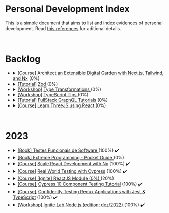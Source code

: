 # Personal Development Index

This is a simple document that aims to list and index evidences of personal development. Read [this references](./docs/references.md) for aditional details.

</br>
<h1>Backlog</h1>
<ul>
  <li>
    <details> 
      <summary>
        <a href="https://egghead.io/courses/architect-an-extensible-digital-garden-with-next-js-tailwind-and-nx-53f7628f">[Course] </a> <a href=""> Architect an Extensible Digital Garden with Next.js, Tailwind, and Nx</a> (0%)
      </summary>
      <ul>
        <li>
          Started: 
        </li>
        <li>
          Finished:
        </li>
      </ul>
      </details>
  </li>

  <li>
    <details> 
      <summary>
        <a href="https://www.totaltypescript.com/tutorials/zod">[Tutorial]</a> <a href=""> Zod <a> (0%)
      </summary>
      <ul>
        <li>
          Started: 
        </li>
        <li>
          Finished:
        </li>
      </ul>
      </details>
  </li>

  <li>
    <details> 
      <summary>
        <a href="https://www.totaltypescript.com/workshops/type-transformations">[Workshop]</a> <a href=""> Type Transformations </a> (0%)
      </summary>
      <ul>
        <li>
          Started: 
        </li>
        <li>
          Finished:
        </li>
      </ul>
      </details>
  </li>

  <li>
    <details> 
      <summary>
        <a href="https://www.totaltypescript.com/tips">[Workshop]</a> <a href="" > TypeScript Tips </a> (0%)
      </summary>
      <ul>
        <li>
          Started: 
        </li>
        <li>
          Finished:
        </li>
      </ul>
      </details>
  </li>

  <li>
    <details> 
      <summary>
        <a href="https://hasura.io/learn/">[Tutorial]</a> <a href="" >FullStack GraphQL Tutorials</a> (0%)
      </summary>
      <ul>
        <li>
          Started: 
        </li>
        <li>
          Finished:
        </li>
      </ul>
      </details>
  </li>

  <li>
    <details> 
    <summary>
      <a href="https://github.com/amaralc/learn-threejs-using-react">[Course]</a> <a href=""> Learn ThreeJS using React </a> (0%)
    </summary>
    <ul>
        <li>
          Started: 
        </li>
        <li>
          Finished:
        </li>
      </ul>
    </details>
  </li>
</ul>

</br>

<h1>2023</h1>

<ul>
   <li>
    <details> 
      <summary>
        <a href="https://github.com/ItaloRAmaral/personal-development-index/tree/main/courses/2023/Testes_Funcionais_de_Software"> [Book] Testes Funcionais de Software </a> (100%) ✔️
      </summary>
      <ul>
        <li>
          Started: 01/03/2023
        </li>
        <li>
          Finished: 29/05/2023
        </li>
      </ul>
      </details>
  </li>

  <li>
    <details> 
      <summary>
        <a href=""> [Book] Extreme Programming - Pocket Guide </a> (0%) 
      </summary>
      <ul>
        <li>
          Started: 01/03/2023
        </li>
        <li>
          Finished: 06/07/2023
        </li>
      </ul>
      </details>
  </li>

<li>
    <details> 
      <summary>
        <a href="https://egghead.io/courses/scale-react-development-with-nx-4038">[Course]</a> <a  href=""> Scale React Development with Nx</a> (100%)  ✔️
      </summary>
      <ul>
        <li>
          Started: 07/02/2023
        </li>
        <li>
          Finished: 08/02/2023
        </li>
      </ul>
      </details>
  </li>

  <li>
    <details> 
      <summary>
        <a href="https://learn.cypress.io/">[Course]</a> <a href="">Real World Testing with Cypress</a> (100%)  ✔️
      </summary>
      <ul>
        <li>
          Started: 09/02/2023
        </li>
        <li>
          Finished: 09/02/2023
        </li>
      </ul>
      </details>
  </li>
 
  <li>
    <details> 
    <summary>
      <a href="">[Course] [Ignite] ReactJS Module </a> <a href=""> (0%) </a>(20%)
    </summary>
    <ul>
      <li>
        Started: 29/05/2023
      </li>
      <li>
        Finished:
      </li>
    </ul>
    </details>
  </li>

  <li>
    <details> 
    <summary>
      <a href="https://www.udemy.com/course/cypress-10-component-testing-tutorial/">[Course] </a> <a href="https://github.com/ItaloRAmaral/personal-development-index/tree/main/courses/2023/Cypress_10_Component_Testing_Tutorial"> Cypress 10 Component Testing Tutorial<a> (100%)  ✔️
    </summary>
    <ul>
      <li>
        Started: 12/02/2023
      </li>
      <li>
        Finished: 12/02/2023
      </li>
    </ul>
    </details>
  </li>

  <li>
      <details> 
    <summary>
      <a href="https://egghead.io/courses/confidently-testing-redux-applications-with-jest-typescript-16e17d9b">[Course] </a> <a href="https://github.com/ItaloRAmaral/personal-development-index/tree/main/courses/2023/Testing_redux_with_ts_and_jest"> Confidently Testing Redux Applications with Jest & TypeScript<a> (100%)   ✔️
    </summary>
    <ul>
      <li>
        Started: 09/02/2023
      </li>
      <li>
        Finished: 14/02/2023
      </li>
    </ul>
    </details>
  </li>

   <li>
    <details> 
      <summary>
        <a href="https://www.youtube.com/watch?v=qAbluRQ6uf0&t=4032sf">[Workshop] </a> <a href="https://github.com/ItaloRAmaral/personal-development-index/tree/main/courses/Notification_service_igniteLab_dez22"> Ignite Lab Node.js (edition: dez/2022) </a> (100%) ✔️
      </summary>
      <ul>
        <li>
          Started: 27/02/2023
        </li>
        <li>
          Finished: 03/03/2023
        </li>
      </ul>
      </details>
  </li>
 
</br>
